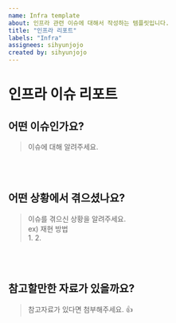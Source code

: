 ```yaml
---
name: Infra template
about: 인프라 관련 이슈에 대해서 작성하는 템플릿입니다.
title: "인프라 리포트"
labels: "Infra"
assignees: sihyunjojo
created by: sihyunjojo
---
```

# 인프라 이슈 리포트

## 어떤 이슈인가요?

> 이슈에 대해 알려주세요.
<!-- 아래 작성 -->

<br><br>

## 어떤 상황에서 겪으셨나요?

> 이슈를 겪으신 상황을 알려주세요.  
> ex) 재현 방법  
> 1.
> 2.
<!-- 아래 작성 -->

<br><br>

## 참고할만한 자료가 있을까요?

> 참고자료가 있다면 첨부해주세요. 👍
<!-- 아래 작성 -->

<br><br>

